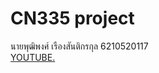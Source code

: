 # CN335 project
นายพุฒิพงศ์ เรืองสันติกรกุล 6210520117 <br>
[YOUTUBE.](https://youtu.be/-dXJngvF5k4)
